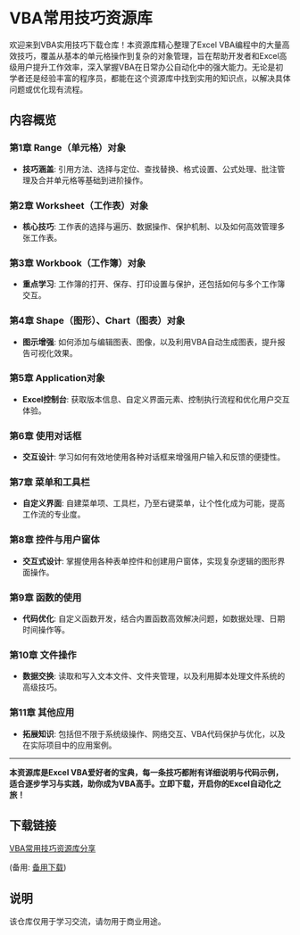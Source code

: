 # VBA常用技巧资源库

欢迎来到VBA实用技巧下载仓库！本资源库精心整理了Excel VBA编程中的大量高效技巧，覆盖从基本的单元格操作到复杂的对象管理，旨在帮助开发者和Excel高级用户提升工作效率，深入掌握VBA在日常办公自动化中的强大能力。无论是初学者还是经验丰富的程序员，都能在这个资源库中找到实用的知识点，以解决具体问题或优化现有流程。

## 内容概览

### 第1章 Range（单元格）对象
- **技巧涵盖**: 引用方法、选择与定位、查找替换、格式设置、公式处理、批注管理及合并单元格等基础到进阶操作。

### 第2章 Worksheet（工作表）对象
- **核心技巧**: 工作表的选择与遍历、数据操作、保护机制、以及如何高效管理多张工作表。

### 第3章 Workbook（工作簿）对象
- **重点学习**: 工作簿的打开、保存、打印设置与保护，还包括如何与多个工作簿交互。

### 第4章 Shape（图形）、Chart（图表）对象
- **图示增强**: 如何添加与编辑图表、图像，以及利用VBA自动生成图表，提升报告可视化效果。

### 第5章 Application对象
- **Excel控制台**: 获取版本信息、自定义界面元素、控制执行流程和优化用户交互体验。

### 第6章 使用对话框
- **交互设计**: 学习如何有效地使用各种对话框来增强用户输入和反馈的便捷性。

### 第7章 菜单和工具栏
- **自定义界面**: 自建菜单项、工具栏，乃至右键菜单，让个性化成为可能，提高工作流的专业度。

### 第8章 控件与用户窗体
- **交互式设计**: 掌握使用各种表单控件和创建用户窗体，实现复杂逻辑的图形界面操作。

### 第9章 函数的使用
- **代码优化**: 自定义函数开发，结合内置函数高效解决问题，如数据处理、日期时间操作等。

### 第10章 文件操作
- **数据交换**: 读取和写入文本文件、文件夹管理，以及利用脚本处理文件系统的高级技巧。

### 第11章 其他应用
- **拓展知识**: 包括但不限于系统级操作、网络交互、VBA代码保护与优化，以及在实际项目中的应用案例。

---

**本资源库是Excel VBA爱好者的宝典，每一条技巧都附有详细说明与代码示例，适合逐步学习与实践，助你成为VBA高手。立即下载，开启你的Excel自动化之旅！**

## 下载链接
[VBA常用技巧资源库分享](https://pan.quark.cn/s/d4c563fd79ac) 

(备用: [备用下载](https://pan.baidu.com/s/1OwkOTqWKnftpCq9soaBnCw?pwd=1234))

## 说明

该仓库仅用于学习交流，请勿用于商业用途。
